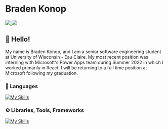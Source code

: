 <h1>Braden Konop</h1>
<div>
  <a href="https://www.linkedin.com/in/braden-konop/" rel="nofollow">
    <img src="https://img.shields.io/badge/LinkedIn-0077B5?style=for-the-badge&logo=linkedin&logoColor=white" />
  </a>
  <a href="https://codepen.io/bkonop" rel="nofollow">
    <img src="https://img.shields.io/badge/Codepen-000000?style=for-the-badge&logo=codepen&logoColor=white" />
  </a>
</div>
<h2>👋 Hello!</h2>
<p>My name is Braden Konop, and I am a senior software engineering student at University of Wisconsin - Eau Claire. My most recent position was interning with Microsoft's Power Apps team during Summer 2022 in which I worked primarily in React. I will be returning to a full time position at Microsoft following my graduation.</p>
<h3>📕 Languages</h3> 

[![My Skills](https://skillicons.dev/icons?i=js,ts,css,java,py,cpp)](https://skillicons.dev)


<h3>⚙️ Libraries, Tools, Frameworks</h3>

[![My Skills](https://skillicons.dev/icons?i=mongodb,expressjs,react,nodejs,tailwind,materialui)](https://skillicons.dev)
